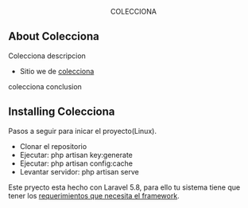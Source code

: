 <p align="center">
	COLECCIONA
</p>

## About Colecciona

Colecciona descripcion

- Sitio we de [colecciona](http://colecciona..hol.es)

colecciona conclusion

## Installing Colecciona

Pasos a seguir para inicar el proyecto(Linux).

- Clonar el repositorio 
- Ejecutar: php artisan key:generate
- Ejecutar: php artisan config:cache
- Levantar servidor: php artisan serve

Este pryecto esta hecho con Laravel 5.8, para ello tu sistema tiene que tener los [requerimientos que necesita el framework](https://laravel.com/docs/5.8/installation).
